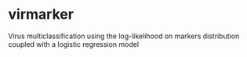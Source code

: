 # virmarker
Virus multiclassification using the log-likelihood on markers distribution coupled with a logistic regression model
